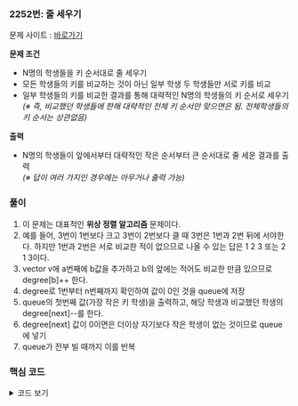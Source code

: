 ### 2252번: 줄 세우기

문제 사이트 : [바로가기](https://www.acmicpc.net/problem/2252)

**문제 조건**
- N명의 학생들을 키 순서대로 줄 세우기
- 모든 학생들의 키를 비교하는 것이 아닌 일부 학생 두 학생들만 서로 키를 비교
- 일부 학생들의 키를 비교한 결과를 통해 대략적인 N명의 학생들의 키 순서로 세우기  
_(※ 즉, 비교했던 학생들에 한해 대략적인 전체 키 순서만 맞으면은 됨. 전체학생들의 키 순서는 상관없음)_

**출력**  
- N명의 학생들이 앞에서부터 대략적인 작은 순서부터 큰 순서대로 줄 세운 결과를 출력  
_(※ 답이 여러 가지인 경우에는 아무거나 출력 가능)_

### 풀이
1. 이 문제는 대표적인 **위상 정렬 알고리즘** 문제이다.
2. 예를 들어, 3번이 1번보다 크고 3번이 2번보다 클 때 3번은 1번과 2번 뒤에 서야한다. 하지만 1번과 2번은 서로 비교한 적이 없으므로 나올 수 있는 답은 1 2 3 또는 2 1 3이다.
3. vector v에 a번째에 b값을 추가하고 b의 앞에는 적어도 비교한 만큼 있으므로 degree[b]++ 한다.
4. degree로 1번부터 n번째까지 확인하여 값이 0인 것을 queue에 저장
5. queue의 첫번째 값(가장 작은 키 학생)을 출력하고, 해당 학생과 비교했던 학생의 degree[next]--를 한다.
6. degree[next] 값이 0이면은 더이상 자기보다 작은 학생이 없는 것이므로 queue에 넣기
7. queue가 전부 빌 때까지 이를 반복 

### 핵심 코드

<details>
<summary>코드 보기</summary>

```cpp
void input() {
    cin >> n >> m;
    v.resize(n + 1);
    degree.resize(n + 1);
    for(int i = 0; i < m; i++) {
        int a, b;
        cin >> a >> b;
        v[a].push_back(b);
        degree[b]++;
    }
}

void solve() {
    queue<int> q;
    for(int i = 1; i <= n; i++) {
        if(!degree[i]) q.push(i);
    }
    while(!q.empty()) {
        int now = q.front(); q.pop();
        cout << now << " ";
        for(auto next : v[now]) {
            degree[next]--;
            if(!degree[next]) q.push(next);
        }
    }
}
```
- 코드 설명
</details>